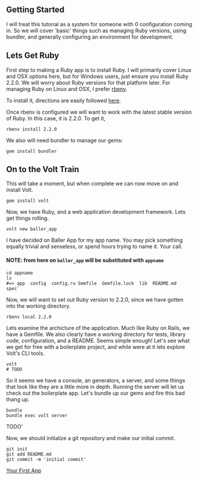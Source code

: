 ## Getting Started

I will treat this tutorial as a system for someone with 0 configuration coming in. So we will cover 'basic' things
such as managing Ruby versions, using bundler, and generally configuring an environment for development.

## Lets Get Ruby
First step to making a Ruby app is to install Ruby. I will primarily cover Linux and OSX options here, but
for Windows users, just ensure you install Ruby 2.2.0. We will worry about Ruby versions for that platform
later. For managing Ruby on Linux and OSX, I prefer [rbenv](link).

To install it, directions are easily followed [here](https://github.com/sstephenson/rbenv#installation).

Once rbenv is configured we will want to work with the latest stable version of Ruby. In this case, 
it is 2.2.0. To get it,

`rbenv install 2.2.0`

We also will need bundler to manage our gems:

`gem install bundler`

## On to the Volt Train
This will take a moment, but when complete we can now move on and install Volt.

`gem install volt`

Now, we have Ruby, and a web application development framework. Lets get things rolling.

`volt new baller_app`

I have decided on Baller App for my app name. You may pick something equally trivial and senseless,
or spend hours trying to name it. Your call.

#### NOTE: from here on `baller_app` will be substituted with `appname`

```
cd appname
ls
#=> app  config  config.ru Gemfile  Gemfile.lock  lib  README.md  spec`
```

Now, we will want to set out Ruby version to 2.2.0, since we have gotten into the working directory.

`rbenv local 2.2.0`

Lets examine the archicture of the application. Much like Ruby on Rails, we have a Gemfile.
We also clearly have a working directory for tests, library code, configuration, and
a README. Seems simple enough! Let's see what we get for free with a boilerplate project,
and while were at it lets explore Volt's CLI tools.

```
volt
# TODO
```

So it seems we have a console, an generators, a server, and some things that look like they
are a little more in depth. Running the server will let us check out the boilerplate app.
Let's bundle up our gems and fire this bad thang up.

```
bundle
bundle exec volt server
```
TODO'

Now, we should initialize a git repository and make our initial commit.

```
git init
git add README.md
git commit -m 'initial commit'
```
[Your First App](part_3.md)
